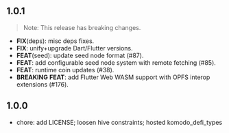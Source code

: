 ## 1.0.1

> Note: This release has breaking changes.

 - **FIX**(deps): misc deps fixes.
 - **FIX**: unify+upgrade Dart/Flutter versions.
 - **FEAT**(seed): update seed node format (#87).
 - **FEAT**: add configurable seed node system with remote fetching (#85).
 - **FEAT**: runtime coin updates  (#38).
 - **BREAKING** **FEAT**: add Flutter Web WASM support with OPFS interop extensions (#176).

## 1.0.0

- chore: add LICENSE; loosen hive constraints; hosted komodo_defi_types
